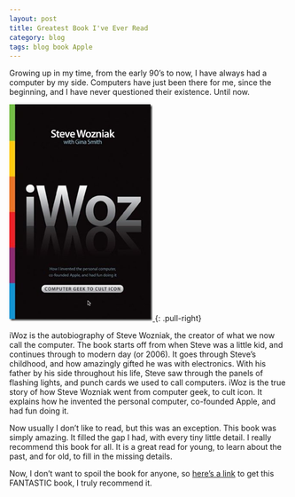 ```yaml
---
layout: post
title: Greatest Book I've Ever Read
category: blog
tags: blog book Apple
---
```

Growing up in my time, from the early 90’s to now, I have always had a computer by my side. Computers have just been there for me, since the beginning, and I have never questioned their existence. Until now.

<!-- excerpt -->

[
  ![iWoz Cover](/images/greatest-book/iwoz-cover.png)
](/images/greatest-book/iwoz-cover.png)
{: .pull-right}

iWoz is the autobiography of Steve Wozniak, the creator of what we now call the computer. The book starts off from when Steve was a little kid, and continues through to modern day (or 2006). It goes through Steve’s childhood, and how amazingly gifted he was with electronics. With his father by his side throughout his life, Steve saw through the panels of flashing lights, and punch cards we used to call computers. iWoz is the true story of how Steve Wozniak went from computer geek, to cult icon. It explains how he invented the personal computer, co-founded Apple, and had fun doing it.

Now usually I don’t like to read, but this was an exception. This book was simply amazing. It filled the gap I had, with every tiny little detail. I really recommend this book for all. It is a great read for young, to learn about the past, and for old, to fill in the missing details.

Now, I don’t want to spoil the book for anyone, so [here’s a link](//www.amazon.com/iWoz-Computer-Invented-Personal-Co-Founded/dp/0393330435) to get this FANTASTIC book, I truly recommend it.
